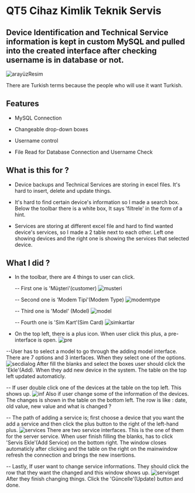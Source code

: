 
# QT5 Cihaz Kimlik Teknik Servis

## Device Identification and Technical Service information is kept in custom MySQL and pulled into the created interface after checking username is in database or not. 
![arayüzResim](https://user-images.githubusercontent.com/66219795/182590758-ff54e0fd-4d4f-4c6a-813a-e2491758d137.png)


There are Turkish terms because the people who will use it want Turkish.
## Features

 - MySQL Connection

 - Changeable drop-down boxes

 - Username control

 - File Read for Database Connection and Username Check

 ## What is this for ?

 - Device backups and Technical Services are storing in excel files. It's hard to insert, delete and update things.
 
 - It's hard to find certain device's information so I made a search box. Below the toolbar there is a white box, It says 'filtrele' in the form of a hint.

 - Services are storing at different excel file and hard to find wanted device's services, so I made a 2 table next to each other. Left one showing devices and the right one is showing the services that selected device.

 ## What I did ?

 -  In the toolbar, there are 4 things to user can click.
 
    -- First one is 'Müşteri'(customer)
    ![musteri](https://user-images.githubusercontent.com/66219795/182594498-4e38bc74-b27b-49b5-8634-cfbd6fd633df.png)
    
    -- Second one is 'Modem Tipi'(Modem Type)
    ![modemtype](https://user-images.githubusercontent.com/66219795/182594813-ba103012-1e62-446a-a03a-2934d3a92db9.png)

    -- Third one is 'Model' (Model)
    ![model](https://user-images.githubusercontent.com/66219795/182595200-85154e1f-c472-4b10-a70a-c3e3df5c340c.png)

    -- Fourth one is 'Sim Kart'(Sim Card)
    ![simkartlar](https://user-images.githubusercontent.com/66219795/182595374-1ecd209e-49ff-47c5-8b1d-f5c86c2ffb34.png)

- On the top left, there is a plus icon. When user click this plus, a pre-interface is open.
![pre](https://user-images.githubusercontent.com/66219795/182595765-8868ea70-ad10-4d1f-a40e-752f2e00fa25.png)

--User has to select a model to go through the adding model interface. There are 7 options and 3 interfaces. When they select one of the options.
![secdialog](https://user-images.githubusercontent.com/66219795/182596155-b00a2ede-e0df-4e5c-97c8-1ad26b6e9011.png)
 After fill the blanks and select the boxes user should click the 'Ekle'(Add). When they add new device in the system. The table on the top left updated automaticly.

 -- If user double click one of the devices at the table on the top left. This shows up.
 ![inf](https://user-images.githubusercontent.com/66219795/182597012-9c910045-c28e-4d9d-a342-2d435757afc5.png)
Also if user change some of the information of the devices. The changes is shown in the table on the bottom left. The row is like : date, old value, new value and what is changed ?

-- The path of adding a service is; first choose a device that you want the add a service and then click the plus button to the right of the left-hand plus.
![services](https://user-images.githubusercontent.com/66219795/182598184-7a9cc2e2-72f4-4fa3-9d5c-8d9d32f80a63.png)
There are two service interfaces. This is the one of them for the server service. When user finish filling the blanks, has to click 'Servis Ekle'(Add Service) on the bottom right. The window closes automaticly after clicking and the table on the right on the mainwindow refresh the connection and brings the new insertions.

-- Lastly, If user want to change service informations. They should click the row that they want the changed and this window shows up.
![servisget](https://user-images.githubusercontent.com/66219795/182599020-bfe5b284-3a4c-43fa-ab99-660823554201.png)
After they finish changing things. Click the 'Güncelle'(Update) button and done.

